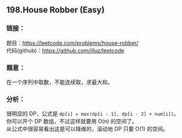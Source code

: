 ## 198.House Robber (Easy)

### **链接**：
题目：https://leetcode.com/problems/house-robber/  
代码(github)：https://github.com/illuz/leetcode

### **题意**：

在一个序列中取数，不能连续取，求最大和。

### **分析**：

很明显的 DP，公式是 `dp[i] = max(dp[i - 1], dp[i - 2] + num[i])`。  
你可以开个 DP 数组，不过这样就要用 O(n) 的空间了。  
从公式中很容易看出这是可以降维的，滚动地 DP 只要 O(1) 的空间。

